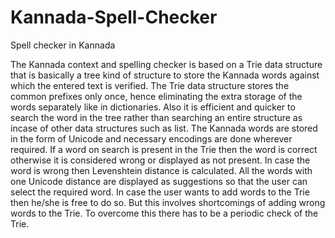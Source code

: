 # Kannada-Spell-Checker
Spell checker in Kannada

The Kannada context and spelling checker is based on a Trie data structure that is basically a tree kind of structure to store the Kannada words against which the entered text is verified. The Trie data structure stores the common prefixes only once, hence eliminating the extra storage of the words separately like in dictionaries. Also it is efficient and quicker to search the word in the tree rather than searching an entire structure as incase of other data structures such as list. The Kannada words are stored in the form of Unicode and necessary encodings are done wherever required.
If a word on search is present in the Trie then the word is correct otherwise it is considered wrong or displayed as not present. In case the word is wrong then Levenshtein distance is calculated. All the words with one Unicode distance are displayed as suggestions so that the user can select the required word. In case the user wants to add words to the Trie then he/she is free to do so. But this involves shortcomings of adding wrong words to the Trie. To overcome this there has to be a periodic check of the Trie.

